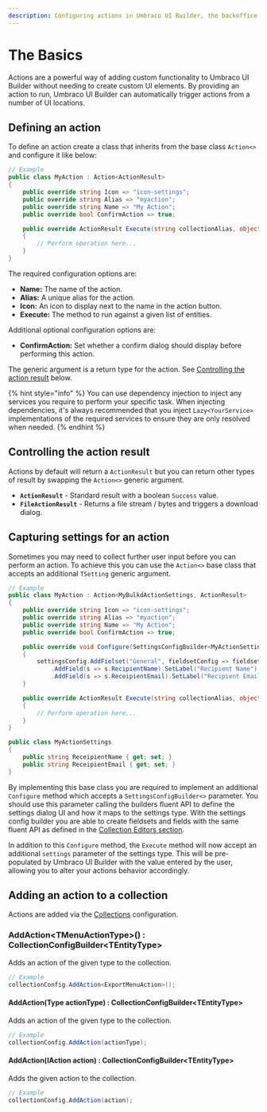 ```yaml
---
description: Configuring actions in Umbraco UI Builder, the backoffice UI builder for Umbraco.
---
```


# The Basics

Actions are a powerful way of adding custom functionality to Umbraco UI Builder without needing to create custom UI elements. By providing an action to run, Umbraco UI Builder can automatically trigger actions from a number of UI locations.

## Defining an action

To define an action create a class that inherits from the base class `Action<>` and configure it like below:

````csharp
// Example
public class MyAction : Action<ActionResult>
{
    public override string Icon => "icon-settings";
    public override string Alias => "myaction";
    public override string Name => "My Action";
    public override bool ConfirmAction => true;

    public override ActionResult Execute(string collectionAlias, object[] entityIds)
    {
        // Perform operation here...
    }
}
````

The required configuration options are:

* **Name:** The name of the action.
* **Alias:** A unique alias for the action.
* **Icon:** An icon to display next to the name in the action button.
* **Execute:** The method to run against a given list of entities.

Additional optional configuration options are:

* **ConfirmAction:** Set whether a confirm dialog should display before performing this action.

The generic argument is a return type for the action. See [Controlling the action result](#controlling-the-action-result) below.

{% hint style="info" %}
You can use dependency injection to inject any services you require to perform your specific task. When injecting dependencies, it's always recommended that you inject `Lazy<YourService>` implementations of the required services to ensure they are only resolved when needed.
{% endhint %}

## Controlling the action result

Actions by default will return a `ActionResult` but you can return other types of result by swapping the `Action<>` generic argument.

* **`ActionResult`** - Standard result with a boolean `Success` value.
* **`FileActionResult`** - Returns a file stream / bytes and triggers a download dialog.

## Capturing settings for an action

Sometimes you may need to collect further user input before you can perform an action. To achieve this you can use the `Action<>` base class that accepts an additional `TSetting` generic argument.

````csharp
// Example
public class MyAction : Action<MyBulkdActionSettings, ActionResult>
{
    public override string Icon => "icon-settings";
    public override string Alias => "myaction";
    public override string Name => "My Action";
    public override bool ConfirmAction => true;

    public override void Configure(SettingsConfigBuilder<MyActionSettings> settingsConfig)
    {
        settingsConfig.AddFielset("General", fieldsetConfig => fieldsetConfig
            .AddField(s => s.RecipientName).SetLabel("Recipient Name")
            .AddField(s => s.ReceipientEmail).SetLabel("Recipient Email"))
    }

    public override ActionResult Execute(string collectionAlias, object[] entityIds, MyActionSettings settings)
    {
        // Perform operation here...
    }
}

public class MyActionSettings
{
    public string ReceipientName { get; set; }
    public string ReceipientEmail { get; set; }
}
````

By implementing this base class you are required to implement an additional `Configure` method which accepts a `SettingsConfigBuilder<>` parameter. You should use this parameter calling the builders fluent API to define the settings dialog UI and how it maps to the settings type. With the settings config builder you are able to create fieldsets and fields with the same fluent API as defined in the [Collection Editors section](../collections/editors.md#adding-a-fieldset-to-a-tab).

In addition to this `Configure` method, the `Execute` method will now accept an additional `settings` parameter of the settings type. This will be pre-populated by Umbraco UI Builder with the value entered by the user, allowing you to alter your actions behavior accordingly.

## Adding an action to a collection

Actions are added via the [Collections](../collections/overview.md) configuration.

### **AddAction&lt;TMenuActionType&gt;() : CollectionConfigBuilder&lt;TEntityType&gt;**

Adds an action of the given type to the collection.

````csharp
// Example
collectionConfig.AddAction<ExportMenuAction>();
````

#### **AddAction(Type actionType) : CollectionConfigBuilder&lt;TEntityType&gt;**

Adds an action of the given type to the collection.

````csharp
// Example
collectionConfig.AddAction(actionType);
````

#### **AddAction(IAction action) : CollectionConfigBuilder&lt;TEntityType&gt;**

Adds the given action to the collection.

````csharp
// Example
collectionConfig.AddAction(action);
````
